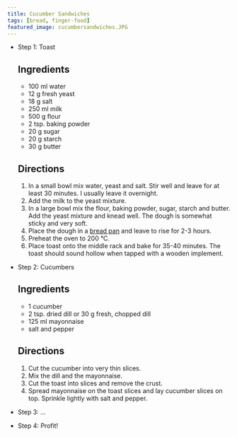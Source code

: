 ```yaml
---
title: Cucumber Sandwiches
tags: [bread, finger-food]
featured_image: cucumbersandwiches.JPG
---
```


- Step 1: Toast

  ## Ingredients

  - 100 ml water
  - 12 g fresh yeast
  - 18 g salt
  - 250 ml milk
  - 500 g flour
  - 2 tsp. baking powder
  - 20 g sugar
  - 20 g starch
  - 30 g butter
  
  ## Directions

  1. In a small bowl mix water, yeast and salt. Stir well and leave for at least 30 minutes. I usually leave it overnight.
  2. Add the milk to the yeast mixture.
  3. In a large bowl mix the flour, baking powder, sugar, starch and butter. Add the yeast mixture and knead well. The dough is somewhat sticky and very soft.
  4. Place the dough in a [bread pan]("https://en.wikipedia.org/wiki/Bread_pan) and leave to rise for 2-3 hours.
  5. Preheat the oven to 200 &#176;C.
  6. Place toast onto the middle rack and bake for 35-40 minutes. The toast should sound hollow when tapped with a wooden implement.

- Step 2: Cucumbers

  ## Ingredients

  - 1 cucumber
  - 2 tsp. dried dill or 30 g fresh, chopped dill
  - 125 ml mayonnaise
  - salt and pepper

  ## Directions

    1. Cut the cucumber into very thin slices.
    2. Mix the dill and the mayonnaise.
    3. Cut the toast into slices and remove the crust.
    4. Spread mayonnaise on the toast slices and lay cucumber slices on top. Sprinkle lightly with salt and pepper.

- Step 3: ...
- Step 4: Profit!
